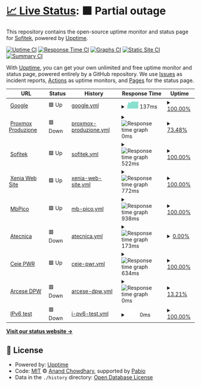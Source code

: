 # [📈 Live Status](https://status.sofitek.it): <!--live status--> **🟧 Partial outage**

This repository contains the open-source uptime monitor and status page for [Sofitek](https://status.sofitek.it), powered by [Upptime](https://github.com/upptime/upptime).

[![Uptime CI](https://github.com/Sofitek/upptime/workflows/Uptime%20CI/badge.svg)](https://github.com/Sofitek/upptime/actions?query=workflow%3A%22Uptime+CI%22)
[![Response Time CI](https://github.com/Sofitek/upptime/workflows/Response%20Time%20CI/badge.svg)](https://github.com/Sofitek/upptime/actions?query=workflow%3A%22Response+Time+CI%22)
[![Graphs CI](https://github.com/Sofitek/upptime/workflows/Graphs%20CI/badge.svg)](https://github.com/Sofitek/upptime/actions?query=workflow%3A%22Graphs+CI%22)
[![Static Site CI](https://github.com/Sofitek/upptime/workflows/Static%20Site%20CI/badge.svg)](https://github.com/Sofitek/upptime/actions?query=workflow%3A%22Static+Site+CI%22)
[![Summary CI](https://github.com/Sofitek/upptime/workflows/Summary%20CI/badge.svg)](https://github.com/Sofitek/upptime/actions?query=workflow%3A%22Summary+CI%22)

With [Upptime](https://upptime.js.org), you can get your own unlimited and free uptime monitor and status page, powered entirely by a GitHub repository. We use [Issues](https://github.com/Sofitek/upptime/issues) as incident reports, [Actions](https://github.com/Sofitek/upptime/actions) as uptime monitors, and [Pages](https://status.sofitek.it) for the status page.

<!--start: status pages-->
<!-- This summary is generated by Upptime (https://github.com/upptime/upptime) -->
<!-- Do not edit this manually, your changes will be overwritten -->
<!-- prettier-ignore -->
| URL | Status | History | Response Time | Uptime |
| --- | ------ | ------- | ------------- | ------ |
| <img alt="" src="https://icons.duckduckgo.com/ip3/www.google.com.ico" height="13"> [Google](https://www.google.com) | 🟩 Up | [google.yml](https://github.com/sofitekit/upptime/commits/HEAD/history/google.yml) | <details><summary><img alt="Response time graph" src="./graphs/google/response-time-week.png" height="20"> 137ms</summary><br><a href="https://status.sofitek.it/history/google"><img alt="Response time 137" src="https://img.shields.io/endpoint?url=https%3A%2F%2Fraw.githubusercontent.com%2Fsofitekit%2Fupptime%2FHEAD%2Fapi%2Fgoogle%2Fresponse-time.json"></a><br><a href="https://status.sofitek.it/history/google"><img alt="24-hour response time 137" src="https://img.shields.io/endpoint?url=https%3A%2F%2Fraw.githubusercontent.com%2Fsofitekit%2Fupptime%2FHEAD%2Fapi%2Fgoogle%2Fresponse-time-day.json"></a><br><a href="https://status.sofitek.it/history/google"><img alt="7-day response time 137" src="https://img.shields.io/endpoint?url=https%3A%2F%2Fraw.githubusercontent.com%2Fsofitekit%2Fupptime%2FHEAD%2Fapi%2Fgoogle%2Fresponse-time-week.json"></a><br><a href="https://status.sofitek.it/history/google"><img alt="30-day response time 137" src="https://img.shields.io/endpoint?url=https%3A%2F%2Fraw.githubusercontent.com%2Fsofitekit%2Fupptime%2FHEAD%2Fapi%2Fgoogle%2Fresponse-time-month.json"></a><br><a href="https://status.sofitek.it/history/google"><img alt="1-year response time 137" src="https://img.shields.io/endpoint?url=https%3A%2F%2Fraw.githubusercontent.com%2Fsofitekit%2Fupptime%2FHEAD%2Fapi%2Fgoogle%2Fresponse-time-year.json"></a></details> | <details><summary><a href="https://status.sofitek.it/history/google">100.00%</a></summary><a href="https://status.sofitek.it/history/google"><img alt="All-time uptime 100.00%" src="https://img.shields.io/endpoint?url=https%3A%2F%2Fraw.githubusercontent.com%2Fsofitekit%2Fupptime%2FHEAD%2Fapi%2Fgoogle%2Fuptime.json"></a><br><a href="https://status.sofitek.it/history/google"><img alt="24-hour uptime 100.00%" src="https://img.shields.io/endpoint?url=https%3A%2F%2Fraw.githubusercontent.com%2Fsofitekit%2Fupptime%2FHEAD%2Fapi%2Fgoogle%2Fuptime-day.json"></a><br><a href="https://status.sofitek.it/history/google"><img alt="7-day uptime 100.00%" src="https://img.shields.io/endpoint?url=https%3A%2F%2Fraw.githubusercontent.com%2Fsofitekit%2Fupptime%2FHEAD%2Fapi%2Fgoogle%2Fuptime-week.json"></a><br><a href="https://status.sofitek.it/history/google"><img alt="30-day uptime 100.00%" src="https://img.shields.io/endpoint?url=https%3A%2F%2Fraw.githubusercontent.com%2Fsofitekit%2Fupptime%2FHEAD%2Fapi%2Fgoogle%2Fuptime-month.json"></a><br><a href="https://status.sofitek.it/history/google"><img alt="1-year uptime 100.00%" src="https://img.shields.io/endpoint?url=https%3A%2F%2Fraw.githubusercontent.com%2Fsofitekit%2Fupptime%2FHEAD%2Fapi%2Fgoogle%2Fuptime-year.json"></a></details>
| <img alt="" src="https://icons.duckduckgo.com/ip3/pmx-master.sofitek.it.ico" height="13"> [Proxmox Produzione](https://pmx-master.sofitek.it) | 🟥 Down | [proxmox-produzione.yml](https://github.com/sofitekit/upptime/commits/HEAD/history/proxmox-produzione.yml) | <details><summary><img alt="Response time graph" src="./graphs/proxmox-produzione/response-time-week.png" height="20"> 0ms</summary><br><a href="https://status.sofitek.it/history/proxmox-produzione"><img alt="Response time 0" src="https://img.shields.io/endpoint?url=https%3A%2F%2Fraw.githubusercontent.com%2Fsofitekit%2Fupptime%2FHEAD%2Fapi%2Fproxmox-produzione%2Fresponse-time.json"></a><br><a href="https://status.sofitek.it/history/proxmox-produzione"><img alt="24-hour response time 0" src="https://img.shields.io/endpoint?url=https%3A%2F%2Fraw.githubusercontent.com%2Fsofitekit%2Fupptime%2FHEAD%2Fapi%2Fproxmox-produzione%2Fresponse-time-day.json"></a><br><a href="https://status.sofitek.it/history/proxmox-produzione"><img alt="7-day response time 0" src="https://img.shields.io/endpoint?url=https%3A%2F%2Fraw.githubusercontent.com%2Fsofitekit%2Fupptime%2FHEAD%2Fapi%2Fproxmox-produzione%2Fresponse-time-week.json"></a><br><a href="https://status.sofitek.it/history/proxmox-produzione"><img alt="30-day response time 0" src="https://img.shields.io/endpoint?url=https%3A%2F%2Fraw.githubusercontent.com%2Fsofitekit%2Fupptime%2FHEAD%2Fapi%2Fproxmox-produzione%2Fresponse-time-month.json"></a><br><a href="https://status.sofitek.it/history/proxmox-produzione"><img alt="1-year response time 0" src="https://img.shields.io/endpoint?url=https%3A%2F%2Fraw.githubusercontent.com%2Fsofitekit%2Fupptime%2FHEAD%2Fapi%2Fproxmox-produzione%2Fresponse-time-year.json"></a></details> | <details><summary><a href="https://status.sofitek.it/history/proxmox-produzione">73.48%</a></summary><a href="https://status.sofitek.it/history/proxmox-produzione"><img alt="All-time uptime 73.48%" src="https://img.shields.io/endpoint?url=https%3A%2F%2Fraw.githubusercontent.com%2Fsofitekit%2Fupptime%2FHEAD%2Fapi%2Fproxmox-produzione%2Fuptime.json"></a><br><a href="https://status.sofitek.it/history/proxmox-produzione"><img alt="24-hour uptime 73.48%" src="https://img.shields.io/endpoint?url=https%3A%2F%2Fraw.githubusercontent.com%2Fsofitekit%2Fupptime%2FHEAD%2Fapi%2Fproxmox-produzione%2Fuptime-day.json"></a><br><a href="https://status.sofitek.it/history/proxmox-produzione"><img alt="7-day uptime 73.48%" src="https://img.shields.io/endpoint?url=https%3A%2F%2Fraw.githubusercontent.com%2Fsofitekit%2Fupptime%2FHEAD%2Fapi%2Fproxmox-produzione%2Fuptime-week.json"></a><br><a href="https://status.sofitek.it/history/proxmox-produzione"><img alt="30-day uptime 73.48%" src="https://img.shields.io/endpoint?url=https%3A%2F%2Fraw.githubusercontent.com%2Fsofitekit%2Fupptime%2FHEAD%2Fapi%2Fproxmox-produzione%2Fuptime-month.json"></a><br><a href="https://status.sofitek.it/history/proxmox-produzione"><img alt="1-year uptime 73.48%" src="https://img.shields.io/endpoint?url=https%3A%2F%2Fraw.githubusercontent.com%2Fsofitekit%2Fupptime%2FHEAD%2Fapi%2Fproxmox-produzione%2Fuptime-year.json"></a></details>
| <img alt="" src="https://icons.duckduckgo.com/ip3/sofitek.it.ico" height="13"> [Sofitek](https://sofitek.it) | 🟩 Up | [sofitek.yml](https://github.com/sofitekit/upptime/commits/HEAD/history/sofitek.yml) | <details><summary><img alt="Response time graph" src="./graphs/sofitek/response-time-week.png" height="20"> 522ms</summary><br><a href="https://status.sofitek.it/history/sofitek"><img alt="Response time 522" src="https://img.shields.io/endpoint?url=https%3A%2F%2Fraw.githubusercontent.com%2Fsofitekit%2Fupptime%2FHEAD%2Fapi%2Fsofitek%2Fresponse-time.json"></a><br><a href="https://status.sofitek.it/history/sofitek"><img alt="24-hour response time 522" src="https://img.shields.io/endpoint?url=https%3A%2F%2Fraw.githubusercontent.com%2Fsofitekit%2Fupptime%2FHEAD%2Fapi%2Fsofitek%2Fresponse-time-day.json"></a><br><a href="https://status.sofitek.it/history/sofitek"><img alt="7-day response time 522" src="https://img.shields.io/endpoint?url=https%3A%2F%2Fraw.githubusercontent.com%2Fsofitekit%2Fupptime%2FHEAD%2Fapi%2Fsofitek%2Fresponse-time-week.json"></a><br><a href="https://status.sofitek.it/history/sofitek"><img alt="30-day response time 522" src="https://img.shields.io/endpoint?url=https%3A%2F%2Fraw.githubusercontent.com%2Fsofitekit%2Fupptime%2FHEAD%2Fapi%2Fsofitek%2Fresponse-time-month.json"></a><br><a href="https://status.sofitek.it/history/sofitek"><img alt="1-year response time 522" src="https://img.shields.io/endpoint?url=https%3A%2F%2Fraw.githubusercontent.com%2Fsofitekit%2Fupptime%2FHEAD%2Fapi%2Fsofitek%2Fresponse-time-year.json"></a></details> | <details><summary><a href="https://status.sofitek.it/history/sofitek">100.00%</a></summary><a href="https://status.sofitek.it/history/sofitek"><img alt="All-time uptime 100.00%" src="https://img.shields.io/endpoint?url=https%3A%2F%2Fraw.githubusercontent.com%2Fsofitekit%2Fupptime%2FHEAD%2Fapi%2Fsofitek%2Fuptime.json"></a><br><a href="https://status.sofitek.it/history/sofitek"><img alt="24-hour uptime 100.00%" src="https://img.shields.io/endpoint?url=https%3A%2F%2Fraw.githubusercontent.com%2Fsofitekit%2Fupptime%2FHEAD%2Fapi%2Fsofitek%2Fuptime-day.json"></a><br><a href="https://status.sofitek.it/history/sofitek"><img alt="7-day uptime 100.00%" src="https://img.shields.io/endpoint?url=https%3A%2F%2Fraw.githubusercontent.com%2Fsofitekit%2Fupptime%2FHEAD%2Fapi%2Fsofitek%2Fuptime-week.json"></a><br><a href="https://status.sofitek.it/history/sofitek"><img alt="30-day uptime 100.00%" src="https://img.shields.io/endpoint?url=https%3A%2F%2Fraw.githubusercontent.com%2Fsofitekit%2Fupptime%2FHEAD%2Fapi%2Fsofitek%2Fuptime-month.json"></a><br><a href="https://status.sofitek.it/history/sofitek"><img alt="1-year uptime 100.00%" src="https://img.shields.io/endpoint?url=https%3A%2F%2Fraw.githubusercontent.com%2Fsofitekit%2Fupptime%2FHEAD%2Fapi%2Fsofitek%2Fuptime-year.json"></a></details>
| <img alt="" src="https://icons.duckduckgo.com/ip3/www.xeniahs.com.ico" height="13"> [Xenia Web Site](https://www.xeniahs.com) | 🟩 Up | [xenia-web-site.yml](https://github.com/sofitekit/upptime/commits/HEAD/history/xenia-web-site.yml) | <details><summary><img alt="Response time graph" src="./graphs/xenia-web-site/response-time-week.png" height="20"> 772ms</summary><br><a href="https://status.sofitek.it/history/xenia-web-site"><img alt="Response time 772" src="https://img.shields.io/endpoint?url=https%3A%2F%2Fraw.githubusercontent.com%2Fsofitekit%2Fupptime%2FHEAD%2Fapi%2Fxenia-web-site%2Fresponse-time.json"></a><br><a href="https://status.sofitek.it/history/xenia-web-site"><img alt="24-hour response time 772" src="https://img.shields.io/endpoint?url=https%3A%2F%2Fraw.githubusercontent.com%2Fsofitekit%2Fupptime%2FHEAD%2Fapi%2Fxenia-web-site%2Fresponse-time-day.json"></a><br><a href="https://status.sofitek.it/history/xenia-web-site"><img alt="7-day response time 772" src="https://img.shields.io/endpoint?url=https%3A%2F%2Fraw.githubusercontent.com%2Fsofitekit%2Fupptime%2FHEAD%2Fapi%2Fxenia-web-site%2Fresponse-time-week.json"></a><br><a href="https://status.sofitek.it/history/xenia-web-site"><img alt="30-day response time 772" src="https://img.shields.io/endpoint?url=https%3A%2F%2Fraw.githubusercontent.com%2Fsofitekit%2Fupptime%2FHEAD%2Fapi%2Fxenia-web-site%2Fresponse-time-month.json"></a><br><a href="https://status.sofitek.it/history/xenia-web-site"><img alt="1-year response time 772" src="https://img.shields.io/endpoint?url=https%3A%2F%2Fraw.githubusercontent.com%2Fsofitekit%2Fupptime%2FHEAD%2Fapi%2Fxenia-web-site%2Fresponse-time-year.json"></a></details> | <details><summary><a href="https://status.sofitek.it/history/xenia-web-site">100.00%</a></summary><a href="https://status.sofitek.it/history/xenia-web-site"><img alt="All-time uptime 100.00%" src="https://img.shields.io/endpoint?url=https%3A%2F%2Fraw.githubusercontent.com%2Fsofitekit%2Fupptime%2FHEAD%2Fapi%2Fxenia-web-site%2Fuptime.json"></a><br><a href="https://status.sofitek.it/history/xenia-web-site"><img alt="24-hour uptime 100.00%" src="https://img.shields.io/endpoint?url=https%3A%2F%2Fraw.githubusercontent.com%2Fsofitekit%2Fupptime%2FHEAD%2Fapi%2Fxenia-web-site%2Fuptime-day.json"></a><br><a href="https://status.sofitek.it/history/xenia-web-site"><img alt="7-day uptime 100.00%" src="https://img.shields.io/endpoint?url=https%3A%2F%2Fraw.githubusercontent.com%2Fsofitekit%2Fupptime%2FHEAD%2Fapi%2Fxenia-web-site%2Fuptime-week.json"></a><br><a href="https://status.sofitek.it/history/xenia-web-site"><img alt="30-day uptime 100.00%" src="https://img.shields.io/endpoint?url=https%3A%2F%2Fraw.githubusercontent.com%2Fsofitekit%2Fupptime%2FHEAD%2Fapi%2Fxenia-web-site%2Fuptime-month.json"></a><br><a href="https://status.sofitek.it/history/xenia-web-site"><img alt="1-year uptime 100.00%" src="https://img.shields.io/endpoint?url=https%3A%2F%2Fraw.githubusercontent.com%2Fsofitekit%2Fupptime%2FHEAD%2Fapi%2Fxenia-web-site%2Fuptime-year.json"></a></details>
| <img alt="" src="https://icons.duckduckgo.com/ip3/www.mbpico.it.ico" height="13"> [MbPico](https://www.mbpico.it) | 🟩 Up | [mb-pico.yml](https://github.com/sofitekit/upptime/commits/HEAD/history/mb-pico.yml) | <details><summary><img alt="Response time graph" src="./graphs/mb-pico/response-time-week.png" height="20"> 938ms</summary><br><a href="https://status.sofitek.it/history/mb-pico"><img alt="Response time 938" src="https://img.shields.io/endpoint?url=https%3A%2F%2Fraw.githubusercontent.com%2Fsofitekit%2Fupptime%2FHEAD%2Fapi%2Fmb-pico%2Fresponse-time.json"></a><br><a href="https://status.sofitek.it/history/mb-pico"><img alt="24-hour response time 938" src="https://img.shields.io/endpoint?url=https%3A%2F%2Fraw.githubusercontent.com%2Fsofitekit%2Fupptime%2FHEAD%2Fapi%2Fmb-pico%2Fresponse-time-day.json"></a><br><a href="https://status.sofitek.it/history/mb-pico"><img alt="7-day response time 938" src="https://img.shields.io/endpoint?url=https%3A%2F%2Fraw.githubusercontent.com%2Fsofitekit%2Fupptime%2FHEAD%2Fapi%2Fmb-pico%2Fresponse-time-week.json"></a><br><a href="https://status.sofitek.it/history/mb-pico"><img alt="30-day response time 938" src="https://img.shields.io/endpoint?url=https%3A%2F%2Fraw.githubusercontent.com%2Fsofitekit%2Fupptime%2FHEAD%2Fapi%2Fmb-pico%2Fresponse-time-month.json"></a><br><a href="https://status.sofitek.it/history/mb-pico"><img alt="1-year response time 938" src="https://img.shields.io/endpoint?url=https%3A%2F%2Fraw.githubusercontent.com%2Fsofitekit%2Fupptime%2FHEAD%2Fapi%2Fmb-pico%2Fresponse-time-year.json"></a></details> | <details><summary><a href="https://status.sofitek.it/history/mb-pico">100.00%</a></summary><a href="https://status.sofitek.it/history/mb-pico"><img alt="All-time uptime 100.00%" src="https://img.shields.io/endpoint?url=https%3A%2F%2Fraw.githubusercontent.com%2Fsofitekit%2Fupptime%2FHEAD%2Fapi%2Fmb-pico%2Fuptime.json"></a><br><a href="https://status.sofitek.it/history/mb-pico"><img alt="24-hour uptime 100.00%" src="https://img.shields.io/endpoint?url=https%3A%2F%2Fraw.githubusercontent.com%2Fsofitekit%2Fupptime%2FHEAD%2Fapi%2Fmb-pico%2Fuptime-day.json"></a><br><a href="https://status.sofitek.it/history/mb-pico"><img alt="7-day uptime 100.00%" src="https://img.shields.io/endpoint?url=https%3A%2F%2Fraw.githubusercontent.com%2Fsofitekit%2Fupptime%2FHEAD%2Fapi%2Fmb-pico%2Fuptime-week.json"></a><br><a href="https://status.sofitek.it/history/mb-pico"><img alt="30-day uptime 100.00%" src="https://img.shields.io/endpoint?url=https%3A%2F%2Fraw.githubusercontent.com%2Fsofitekit%2Fupptime%2FHEAD%2Fapi%2Fmb-pico%2Fuptime-month.json"></a><br><a href="https://status.sofitek.it/history/mb-pico"><img alt="1-year uptime 100.00%" src="https://img.shields.io/endpoint?url=https%3A%2F%2Fraw.githubusercontent.com%2Fsofitekit%2Fupptime%2FHEAD%2Fapi%2Fmb-pico%2Fuptime-year.json"></a></details>
| <img alt="" src="https://icons.duckduckgo.com/ip3/www.atecnica.it.ico" height="13"> [Atecnica](https://www.atecnica.it) | 🟥 Down | [atecnica.yml](https://github.com/sofitekit/upptime/commits/HEAD/history/atecnica.yml) | <details><summary><img alt="Response time graph" src="./graphs/atecnica/response-time-week.png" height="20"> 173ms</summary><br><a href="https://status.sofitek.it/history/atecnica"><img alt="Response time 173" src="https://img.shields.io/endpoint?url=https%3A%2F%2Fraw.githubusercontent.com%2Fsofitekit%2Fupptime%2FHEAD%2Fapi%2Fatecnica%2Fresponse-time.json"></a><br><a href="https://status.sofitek.it/history/atecnica"><img alt="24-hour response time 173" src="https://img.shields.io/endpoint?url=https%3A%2F%2Fraw.githubusercontent.com%2Fsofitekit%2Fupptime%2FHEAD%2Fapi%2Fatecnica%2Fresponse-time-day.json"></a><br><a href="https://status.sofitek.it/history/atecnica"><img alt="7-day response time 173" src="https://img.shields.io/endpoint?url=https%3A%2F%2Fraw.githubusercontent.com%2Fsofitekit%2Fupptime%2FHEAD%2Fapi%2Fatecnica%2Fresponse-time-week.json"></a><br><a href="https://status.sofitek.it/history/atecnica"><img alt="30-day response time 173" src="https://img.shields.io/endpoint?url=https%3A%2F%2Fraw.githubusercontent.com%2Fsofitekit%2Fupptime%2FHEAD%2Fapi%2Fatecnica%2Fresponse-time-month.json"></a><br><a href="https://status.sofitek.it/history/atecnica"><img alt="1-year response time 173" src="https://img.shields.io/endpoint?url=https%3A%2F%2Fraw.githubusercontent.com%2Fsofitekit%2Fupptime%2FHEAD%2Fapi%2Fatecnica%2Fresponse-time-year.json"></a></details> | <details><summary><a href="https://status.sofitek.it/history/atecnica">0.00%</a></summary><a href="https://status.sofitek.it/history/atecnica"><img alt="All-time uptime 0.00%" src="https://img.shields.io/endpoint?url=https%3A%2F%2Fraw.githubusercontent.com%2Fsofitekit%2Fupptime%2FHEAD%2Fapi%2Fatecnica%2Fuptime.json"></a><br><a href="https://status.sofitek.it/history/atecnica"><img alt="24-hour uptime 0.00%" src="https://img.shields.io/endpoint?url=https%3A%2F%2Fraw.githubusercontent.com%2Fsofitekit%2Fupptime%2FHEAD%2Fapi%2Fatecnica%2Fuptime-day.json"></a><br><a href="https://status.sofitek.it/history/atecnica"><img alt="7-day uptime 0.00%" src="https://img.shields.io/endpoint?url=https%3A%2F%2Fraw.githubusercontent.com%2Fsofitekit%2Fupptime%2FHEAD%2Fapi%2Fatecnica%2Fuptime-week.json"></a><br><a href="https://status.sofitek.it/history/atecnica"><img alt="30-day uptime 0.00%" src="https://img.shields.io/endpoint?url=https%3A%2F%2Fraw.githubusercontent.com%2Fsofitekit%2Fupptime%2FHEAD%2Fapi%2Fatecnica%2Fuptime-month.json"></a><br><a href="https://status.sofitek.it/history/atecnica"><img alt="1-year uptime 0.00%" src="https://img.shields.io/endpoint?url=https%3A%2F%2Fraw.githubusercontent.com%2Fsofitekit%2Fupptime%2FHEAD%2Fapi%2Fatecnica%2Fuptime-year.json"></a></details>
| <img alt="" src="https://icons.duckduckgo.com/ip3/management.ceiepower.it.ico" height="13"> [Ceie PWR](https://management.ceiepower.it) | 🟩 Up | [ceie-pwr.yml](https://github.com/sofitekit/upptime/commits/HEAD/history/ceie-pwr.yml) | <details><summary><img alt="Response time graph" src="./graphs/ceie-pwr/response-time-week.png" height="20"> 634ms</summary><br><a href="https://status.sofitek.it/history/ceie-pwr"><img alt="Response time 634" src="https://img.shields.io/endpoint?url=https%3A%2F%2Fraw.githubusercontent.com%2Fsofitekit%2Fupptime%2FHEAD%2Fapi%2Fceie-pwr%2Fresponse-time.json"></a><br><a href="https://status.sofitek.it/history/ceie-pwr"><img alt="24-hour response time 634" src="https://img.shields.io/endpoint?url=https%3A%2F%2Fraw.githubusercontent.com%2Fsofitekit%2Fupptime%2FHEAD%2Fapi%2Fceie-pwr%2Fresponse-time-day.json"></a><br><a href="https://status.sofitek.it/history/ceie-pwr"><img alt="7-day response time 634" src="https://img.shields.io/endpoint?url=https%3A%2F%2Fraw.githubusercontent.com%2Fsofitekit%2Fupptime%2FHEAD%2Fapi%2Fceie-pwr%2Fresponse-time-week.json"></a><br><a href="https://status.sofitek.it/history/ceie-pwr"><img alt="30-day response time 634" src="https://img.shields.io/endpoint?url=https%3A%2F%2Fraw.githubusercontent.com%2Fsofitekit%2Fupptime%2FHEAD%2Fapi%2Fceie-pwr%2Fresponse-time-month.json"></a><br><a href="https://status.sofitek.it/history/ceie-pwr"><img alt="1-year response time 634" src="https://img.shields.io/endpoint?url=https%3A%2F%2Fraw.githubusercontent.com%2Fsofitekit%2Fupptime%2FHEAD%2Fapi%2Fceie-pwr%2Fresponse-time-year.json"></a></details> | <details><summary><a href="https://status.sofitek.it/history/ceie-pwr">100.00%</a></summary><a href="https://status.sofitek.it/history/ceie-pwr"><img alt="All-time uptime 100.00%" src="https://img.shields.io/endpoint?url=https%3A%2F%2Fraw.githubusercontent.com%2Fsofitekit%2Fupptime%2FHEAD%2Fapi%2Fceie-pwr%2Fuptime.json"></a><br><a href="https://status.sofitek.it/history/ceie-pwr"><img alt="24-hour uptime 100.00%" src="https://img.shields.io/endpoint?url=https%3A%2F%2Fraw.githubusercontent.com%2Fsofitekit%2Fupptime%2FHEAD%2Fapi%2Fceie-pwr%2Fuptime-day.json"></a><br><a href="https://status.sofitek.it/history/ceie-pwr"><img alt="7-day uptime 100.00%" src="https://img.shields.io/endpoint?url=https%3A%2F%2Fraw.githubusercontent.com%2Fsofitekit%2Fupptime%2FHEAD%2Fapi%2Fceie-pwr%2Fuptime-week.json"></a><br><a href="https://status.sofitek.it/history/ceie-pwr"><img alt="30-day uptime 100.00%" src="https://img.shields.io/endpoint?url=https%3A%2F%2Fraw.githubusercontent.com%2Fsofitekit%2Fupptime%2FHEAD%2Fapi%2Fceie-pwr%2Fuptime-month.json"></a><br><a href="https://status.sofitek.it/history/ceie-pwr"><img alt="1-year uptime 100.00%" src="https://img.shields.io/endpoint?url=https%3A%2F%2Fraw.githubusercontent.com%2Fsofitekit%2Fupptime%2FHEAD%2Fapi%2Fceie-pwr%2Fuptime-year.json"></a></details>
| <img alt="" src="https://icons.duckduckgo.com/ip3/gespre.arcedpworld.com.ico" height="13"> [Arcese DPW](https://gespre.arcedpworld.com) | 🟥 Down | [arcese-dpw.yml](https://github.com/sofitekit/upptime/commits/HEAD/history/arcese-dpw.yml) | <details><summary><img alt="Response time graph" src="./graphs/arcese-dpw/response-time-week.png" height="20"> 0ms</summary><br><a href="https://status.sofitek.it/history/arcese-dpw"><img alt="Response time 0" src="https://img.shields.io/endpoint?url=https%3A%2F%2Fraw.githubusercontent.com%2Fsofitekit%2Fupptime%2FHEAD%2Fapi%2Farcese-dpw%2Fresponse-time.json"></a><br><a href="https://status.sofitek.it/history/arcese-dpw"><img alt="24-hour response time 0" src="https://img.shields.io/endpoint?url=https%3A%2F%2Fraw.githubusercontent.com%2Fsofitekit%2Fupptime%2FHEAD%2Fapi%2Farcese-dpw%2Fresponse-time-day.json"></a><br><a href="https://status.sofitek.it/history/arcese-dpw"><img alt="7-day response time 0" src="https://img.shields.io/endpoint?url=https%3A%2F%2Fraw.githubusercontent.com%2Fsofitekit%2Fupptime%2FHEAD%2Fapi%2Farcese-dpw%2Fresponse-time-week.json"></a><br><a href="https://status.sofitek.it/history/arcese-dpw"><img alt="30-day response time 0" src="https://img.shields.io/endpoint?url=https%3A%2F%2Fraw.githubusercontent.com%2Fsofitekit%2Fupptime%2FHEAD%2Fapi%2Farcese-dpw%2Fresponse-time-month.json"></a><br><a href="https://status.sofitek.it/history/arcese-dpw"><img alt="1-year response time 0" src="https://img.shields.io/endpoint?url=https%3A%2F%2Fraw.githubusercontent.com%2Fsofitekit%2Fupptime%2FHEAD%2Fapi%2Farcese-dpw%2Fresponse-time-year.json"></a></details> | <details><summary><a href="https://status.sofitek.it/history/arcese-dpw">13.21%</a></summary><a href="https://status.sofitek.it/history/arcese-dpw"><img alt="All-time uptime 13.21%" src="https://img.shields.io/endpoint?url=https%3A%2F%2Fraw.githubusercontent.com%2Fsofitekit%2Fupptime%2FHEAD%2Fapi%2Farcese-dpw%2Fuptime.json"></a><br><a href="https://status.sofitek.it/history/arcese-dpw"><img alt="24-hour uptime 13.21%" src="https://img.shields.io/endpoint?url=https%3A%2F%2Fraw.githubusercontent.com%2Fsofitekit%2Fupptime%2FHEAD%2Fapi%2Farcese-dpw%2Fuptime-day.json"></a><br><a href="https://status.sofitek.it/history/arcese-dpw"><img alt="7-day uptime 13.21%" src="https://img.shields.io/endpoint?url=https%3A%2F%2Fraw.githubusercontent.com%2Fsofitekit%2Fupptime%2FHEAD%2Fapi%2Farcese-dpw%2Fuptime-week.json"></a><br><a href="https://status.sofitek.it/history/arcese-dpw"><img alt="30-day uptime 13.21%" src="https://img.shields.io/endpoint?url=https%3A%2F%2Fraw.githubusercontent.com%2Fsofitekit%2Fupptime%2FHEAD%2Fapi%2Farcese-dpw%2Fuptime-month.json"></a><br><a href="https://status.sofitek.it/history/arcese-dpw"><img alt="1-year uptime 13.21%" src="https://img.shields.io/endpoint?url=https%3A%2F%2Fraw.githubusercontent.com%2Fsofitekit%2Fupptime%2FHEAD%2Fapi%2Farcese-dpw%2Fuptime-year.json"></a></details>
| <img alt="" src="https://icons.duckduckgo.com/ip3/null.ico" height="13"> [IPv6 test](forwardemail.net) | 🟥 Down | [i-pv6-test.yml](https://github.com/sofitekit/upptime/commits/HEAD/history/i-pv6-test.yml) | <details><summary><img alt="Response time graph" src="./graphs/i-pv6-test/response-time-week.png" height="20"> 0ms</summary><br><a href="https://status.sofitek.it/history/i-pv6-test"><img alt="Response time 0" src="https://img.shields.io/endpoint?url=https%3A%2F%2Fraw.githubusercontent.com%2Fsofitekit%2Fupptime%2FHEAD%2Fapi%2Fi-pv6-test%2Fresponse-time.json"></a><br><a href="https://status.sofitek.it/history/i-pv6-test"><img alt="24-hour response time 0" src="https://img.shields.io/endpoint?url=https%3A%2F%2Fraw.githubusercontent.com%2Fsofitekit%2Fupptime%2FHEAD%2Fapi%2Fi-pv6-test%2Fresponse-time-day.json"></a><br><a href="https://status.sofitek.it/history/i-pv6-test"><img alt="7-day response time 0" src="https://img.shields.io/endpoint?url=https%3A%2F%2Fraw.githubusercontent.com%2Fsofitekit%2Fupptime%2FHEAD%2Fapi%2Fi-pv6-test%2Fresponse-time-week.json"></a><br><a href="https://status.sofitek.it/history/i-pv6-test"><img alt="30-day response time 0" src="https://img.shields.io/endpoint?url=https%3A%2F%2Fraw.githubusercontent.com%2Fsofitekit%2Fupptime%2FHEAD%2Fapi%2Fi-pv6-test%2Fresponse-time-month.json"></a><br><a href="https://status.sofitek.it/history/i-pv6-test"><img alt="1-year response time 0" src="https://img.shields.io/endpoint?url=https%3A%2F%2Fraw.githubusercontent.com%2Fsofitekit%2Fupptime%2FHEAD%2Fapi%2Fi-pv6-test%2Fresponse-time-year.json"></a></details> | <details><summary><a href="https://status.sofitek.it/history/i-pv6-test">100.00%</a></summary><a href="https://status.sofitek.it/history/i-pv6-test"><img alt="All-time uptime 100.00%" src="https://img.shields.io/endpoint?url=https%3A%2F%2Fraw.githubusercontent.com%2Fsofitekit%2Fupptime%2FHEAD%2Fapi%2Fi-pv6-test%2Fuptime.json"></a><br><a href="https://status.sofitek.it/history/i-pv6-test"><img alt="24-hour uptime 100.00%" src="https://img.shields.io/endpoint?url=https%3A%2F%2Fraw.githubusercontent.com%2Fsofitekit%2Fupptime%2FHEAD%2Fapi%2Fi-pv6-test%2Fuptime-day.json"></a><br><a href="https://status.sofitek.it/history/i-pv6-test"><img alt="7-day uptime 100.00%" src="https://img.shields.io/endpoint?url=https%3A%2F%2Fraw.githubusercontent.com%2Fsofitekit%2Fupptime%2FHEAD%2Fapi%2Fi-pv6-test%2Fuptime-week.json"></a><br><a href="https://status.sofitek.it/history/i-pv6-test"><img alt="30-day uptime 100.00%" src="https://img.shields.io/endpoint?url=https%3A%2F%2Fraw.githubusercontent.com%2Fsofitekit%2Fupptime%2FHEAD%2Fapi%2Fi-pv6-test%2Fuptime-month.json"></a><br><a href="https://status.sofitek.it/history/i-pv6-test"><img alt="1-year uptime 100.00%" src="https://img.shields.io/endpoint?url=https%3A%2F%2Fraw.githubusercontent.com%2Fsofitekit%2Fupptime%2FHEAD%2Fapi%2Fi-pv6-test%2Fuptime-year.json"></a></details>

<!--end: status pages-->

[**Visit our status website →**](https://status.sofitek.it)

## 📄 License

- Powered by: [Upptime](https://github.com/upptime/upptime)
- Code: [MIT](./LICENSE) © [Anand Chowdhary](https://anandchowdhary.com), supported by [Pabio](https://pabio.com)
- Data in the `./history` directory: [Open Database License](https://opendatacommons.org/licenses/odbl/1-0/)
